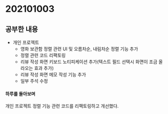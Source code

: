 # 202101003

## 공부한 내용
+ 개인 프로젝트
  - 영화 보관함 정렬 관련 UI 및 오름차순, 내림차순 정렬 기능 추가
  - 정렬 관련 코드 리팩토링
  - 리뷰 작성 화면 키보드 노티피케이션 추가(텍스트 필드 선택시 화면이 조금 올라오는 효과 추가)
  - 리뷰 작성 화면 메모 작성 기능 추가  
  - 일부 주석 수정

#### 하루를 돌아보며
개인 프로젝트 정렬 기능 관련 코드를 리팩토링하고 개선했다.
